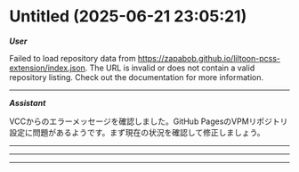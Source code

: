 <!-- Generated by SpecStory -->

# Untitled (2025-06-21 23:05:21)

_**User**_

Failed to load repository data from https://zapabob.github.io/liltoon-pcss-extension/index.json. The URL is invalid or does not contain a valid repository listing.
Check out the documentation for more information.

---

_**Assistant**_

VCCからのエラーメッセージを確認しました。GitHub PagesのVPMリポジトリ設定に問題があるようです。まず現在の状況を確認して修正しましょう。

---



---



---

